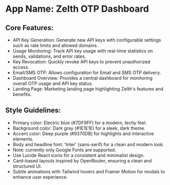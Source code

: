 # **App Name**: Zelth OTP Dashboard

## Core Features:

- API Key Generation: Generate new API keys with configurable settings such as rate limits and allowed domains.
- Usage Monitoring: Track API key usage with real-time statistics on sends, validations, and error rates.
- Key Revocation: Quickly revoke API keys to prevent unauthorized access.
- Email/SMS OTP: Allows configuration for Email and SMS OTP delivery.
- Dashboard Overview: Provides a central dashboard for monitoring overall OTP usage and API key status.
- Landing Page: Marketing landing page highlighting Zelth's features and benefits.

## Style Guidelines:

- Primary color: Electric blue (#7DF9FF) for a modern, techy feel.
- Background color: Dark gray (#1E1E1E) for a sleek, dark theme.
- Accent color: Deep purple (#9370DB) for highlights and interactive elements.
- Body and headline font: 'Inter' (sans-serif) for a clean and modern look.
- Note: currently only Google Fonts are supported.
- Use Lucide React icons for a consistent and minimalist design.
- Card-based layouts inspired by OpenRouter, ensuring a clean and structured UI.
- Subtle animations with Tailwind hovers and Framer Motion for modals to enhance user experience.